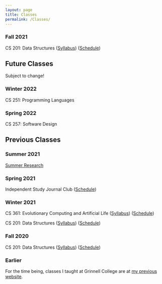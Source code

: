 ```yaml
---
layout: page
title: Classes
permalink: /Classes/
---
```



### Fall 2021

CS 201: Data Structures ([Syllabus](/classes/201-f21/syllabus)) ([Schedule](/classes/201-f21/schedule))

## Future Classes
Subject to change!

### Winter 2022

CS 251: Programming Languages

### Spring 2022

CS 257: Software Design

## Previous Classes

### Summer 2021

[Summer Research](/classes/summer-21/schedule) 

### Spring 2021

Independent Study Journal Club ([Schedule](/classes/IS-s21/schedule))

### Winter 2021

CS 361: Evolutionary Computing and Artificial Life ([Syllabus](/classes/361-w21/syllabus)) ([Schedule](/classes/361-w21/schedule))

CS 201: Data Structures ([Syllabus](/classes/201-w21/syllabus)) ([Schedule](/classes/201-w21/schedule))

### Fall 2020

CS 201: Data Structures ([Syllabus](/classes/201-f20/syllabus)) ([Schedule](/classes/201-f20/schedule))

### Earlier

For the time being, classes I taught at Grinnell College are at [my previous website](https://vostinar.sites.grinnell.edu/).